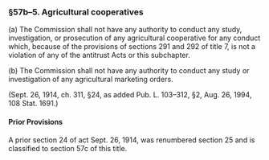 ### §57b–5. Agricultural cooperatives ###

(a) The Commission shall not have any authority to conduct any study, investigation, or prosecution of any agricultural cooperative for any conduct which, because of the provisions of sections 291 and 292 of title 7, is not a violation of any of the antitrust Acts or this subchapter.

(b) The Commission shall not have any authority to conduct any study or investigation of any agricultural marketing orders.

(Sept. 26, 1914, ch. 311, §24, as added Pub. L. 103–312, §2, Aug. 26, 1994, 108 Stat. 1691.)

#### Prior Provisions ####

A prior section 24 of act Sept. 26, 1914, was renumbered section 25 and is classified to section 57c of this title.